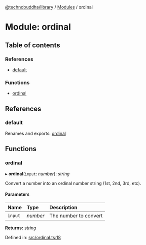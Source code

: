 [@technobuddha/library](../../README.md) / [Modules](../Modules.md) / ordinal

# Module: ordinal

## Table of contents

### References

- [default](ordinal.md#default)

### Functions

- [ordinal](ordinal.md#ordinal)

## References

### default

Renames and exports: [ordinal](ordinal.md#ordinal)

## Functions

### ordinal

▸ **ordinal**(`input`: *number*): *string*

Convert a number into an ordinal number string (1st, 2nd, 3rd, etc).

#### Parameters

| Name | Type | Description |
| :------ | :------ | :------ |
| `input` | *number* | The number to convert |

**Returns:** *string*

Defined in: [src/ordinal.ts:18](https://github.com/technobuddha/hill.software/blob/65b5e5d/packages/library/src/ordinal.ts#L18)
